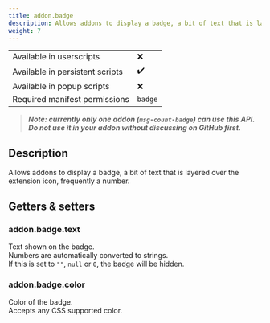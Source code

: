 ```yaml
---
title: addon.badge
description: Allows addons to display a badge, a bit of text that is layered over the extension icon, frequently a number.
weight: 7
---
```


| | |
|-|-|
| Available in userscripts | ❌ |
| Available in persistent scripts | ✔️ |
| Available in popup scripts | ❌ |
| Required manifest permissions | `badge` |

> _**Note: currently only one addon (`msg-count-badge`) can use this API. Do not use it in your addon without discussing on GitHub first.**_

## Description
Allows addons to display a badge, a bit of text that is layered over the extension icon, frequently a number.

## Getters & setters
### addon.badge.text
Text shown on the badge.  
Numbers are automatically converted to strings.  
If this is set to `""`, `null` or `0`, the badge will be hidden.

### addon.badge.color
Color of the badge.  
Accepts any CSS supported color.
